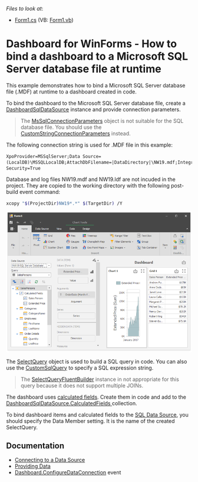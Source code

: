 <!-- default file list -->
*Files to look at*:

* [Form1.cs](./CS/BindToMsSqlDatabaseFileExample/Form1.cs) (VB: [Form1.vb](./VB/BindToMsSqlDatabaseFileExample/Form1.vb))
<!-- default file list end -->

# Dashboard for WinForms - How to bind a dashboard to a Microsoft SQL Server database file at runtime

This example demonstrates how to bind a Microsoft SQL Server database file (.MDF) at runtime to a dashboard created in code.

To bind the dashboard to the Microsoft SQL Server database file, create a [DashboardSqlDataSource](https://docs.devexpress.com/Dashboard/DevExpress.DashboardCommon.DashboardSqlDataSource) instance and provide connection parameters. 

> The [MsSqlConnectionParameters](https://docs.devexpress.com/CoreLibraries/DevExpress.DataAccess.ConnectionParameters.MsSqlConnectionParameters) object is not suitable for the SQL database file. You should use the [CustomStringConnectionParameters](https://docs.devexpress.com/CoreLibraries/DevExpress.DataAccess.ConnectionParameters.CustomStringConnectionParameters) instead.

The following connection string is used for .MDF file in this example:

```code
XpoProvider=MSSqlServer;Data Source=(LocalDB)\MSSQLLocalDB;AttachDbFilename=|DataDirectory|\NW19.mdf;Integrated Security=True
```

Database and log files NW19.mdf and NW19.ldf are not incuded in the project. They are copied to the working directory with the following post-build event command:

```sh
xcopy "$(ProjectDir)NW19*.*" $(TargetDir) /Y
```

![screenshot](/images/screenshot.png)

The [SelectQuery](https://docs.devexpress.com/CoreLibraries/DevExpress.DataAccess.Sql.SelectQuery) object is used to build a SQL query in code. You can also use the [CustomSqlQuery](https://docs.devexpress.com/CoreLibraries/DevExpress.DataAccess.Sql.CustomSqlQuery) to specify a SQL expression string.

> The [SelectQueryFluentBuilder](https://docs.devexpress.com/CoreLibraries/DevExpress.DataAccess.Sql.SelectQueryFluentBuilder) instance in not appropriate for this query because it does not support multiple JOINs.

The dashboard uses [calculated fields](https://docs.devexpress.com/Dashboard/16134). Create them in code and add to the [DashboardSqlDataSource.CalculatedFields ](https://docs.devexpress.com/Dashboard/DevExpress.DashboardCommon.DashboardSqlDataSource.CalculatedFields) collection.


To bind dashboard items and calculated fields to the [SQL Data Source](https://docs.devexpress.com/Dashboard/16151), you should specify the Data Member setting. It is the name of the created SelectQuery.

## Documentation

* [Connecting to a Data Source](https://docs.devexpress.com/Dashboard/116879)
* [Providing Data](https://docs.devexpress.com/Dashboard/12146)
* [Dashboard.ConfigureDataConnection](https://docs.devexpress.com/Dashboard/DevExpress.DashboardCommon.Dashboard.ConfigureDataConnection) event
